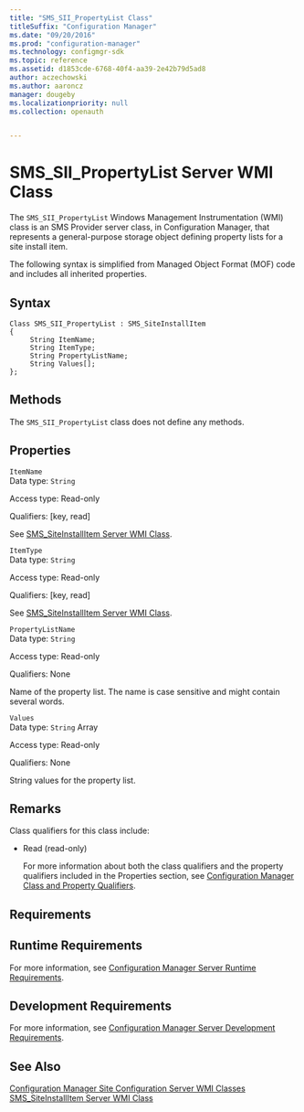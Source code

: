 ```yaml
---
title: "SMS_SII_PropertyList Class"
titleSuffix: "Configuration Manager"
ms.date: "09/20/2016"
ms.prod: "configuration-manager"
ms.technology: configmgr-sdk
ms.topic: reference
ms.assetid: d1853cde-6768-40f4-aa39-2e42b79d5ad8
author: aczechowski
ms.author: aaroncz
manager: dougeby
ms.localizationpriority: null
ms.collection: openauth


---
```

# SMS_SII_PropertyList Server WMI Class
The `SMS_SII_PropertyList` Windows Management Instrumentation (WMI) class is an SMS Provider server class, in Configuration Manager, that represents a general-purpose storage object defining property lists for a site install item.  

 The following syntax is simplified from Managed Object Format (MOF) code and includes all inherited properties.  

## Syntax  

```  
Class SMS_SII_PropertyList : SMS_SiteInstallItem   
{  
     String ItemName;  
     String ItemType;  
     String PropertyListName;  
     String Values[];  
};  
```  

## Methods  
 The `SMS_SII_PropertyList` class does not define any methods.  

## Properties  
 `ItemName`  
 Data type: `String`  

 Access type: Read-only  

 Qualifiers: [key, read]  

 See [SMS_SiteInstallItem Server WMI Class](../../../../../develop/reference/core/servers/configure/sms_siteinstallitem-server-wmi-class.md).  

 `ItemType`  
 Data type: `String`  

 Access type: Read-only  

 Qualifiers: [key, read]  

 See [SMS_SiteInstallItem Server WMI Class](../../../../../develop/reference/core/servers/configure/sms_siteinstallitem-server-wmi-class.md).  

 `PropertyListName`  
 Data type: `String`  

 Access type: Read-only  

 Qualifiers: None  

 Name of the property list. The name is case sensitive and might contain several words.  

 `Values`  
 Data type: `String` Array  

 Access type: Read-only  

 Qualifiers: None  

 String values for the property list.  

## Remarks  
 Class qualifiers for this class include:  

- Read (read-only)  

  For more information about both the class qualifiers and the property qualifiers included in the Properties section, see [Configuration Manager Class and Property Qualifiers](../../../../../develop/reference/misc/class-and-property-qualifiers.md).  

## Requirements  

## Runtime Requirements  
 For more information, see [Configuration Manager Server Runtime Requirements](../../../../../develop/core/reqs/server-runtime-requirements.md).  

## Development Requirements  
 For more information, see [Configuration Manager Server Development Requirements](../../../../../develop/core/reqs/server-development-requirements.md).  

## See Also  
 [Configuration Manager Site Configuration Server WMI Classes](../../../../../develop/reference/core/servers/configure/site-configuration-server-wmi-classes.md)   
 [SMS_SiteInstallItem Server WMI Class](../../../../../develop/reference/core/servers/configure/sms_siteinstallitem-server-wmi-class.md)
